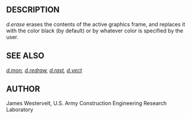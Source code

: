 
## DESCRIPTION

*d.erase* erases the contents of the active graphics frame, and
replaces it with the color black (by default) or by whatever color is
specified by the user.

## SEE ALSO

*[d.mon](d.mon.html),
[d.redraw](d.redraw.html),
[d.rast](d.rast.html),
[d.vect](d.vect.html)*

## AUTHOR

James Westervelt, U.S. Army Construction Engineering Research
Laboratory
